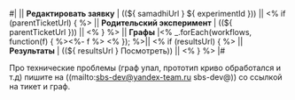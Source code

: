 #|
|| **Редактировать заявку** | ((${ samadhiUrl } ${ experimentId })) ||
<% if (parentTicketUrl) { %>
|| **Родительский эксперимент** | ((${ parentTicketUrl })) ||
<% } %>
|| **Графы** |<% _.forEach(workflows, function(f) { %><%- f %>
<% }); %>||
<% if (resultsUrl) { %>
|| **Результаты** | ((${ resultsUrl } Посмотреть)) ||
<% } %>
|#

Про технические проблемы (граф упал, прототип криво обработался и т.д) пишите на ((mailto:sbs-dev@yandex-team.ru sbs-dev@)) со ссылкой на тикет и граф.
